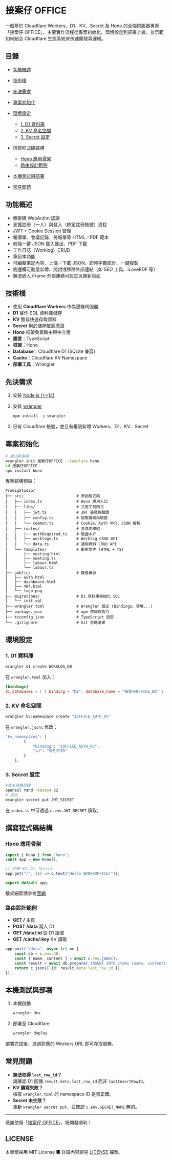 # 接案仔 OFFICE

一個基於 Cloudflare Workers、D1、KV、Secret 及 Hono 的全端伺服器專案「接案仔 OFFICE」，主要實作流程從專案初始化、環境設定到部署上線，並示範如何結合 Cloudflare 生態系統來快速開發與運維。

## 目錄

- [功能概述](#功能概述)
- [技術棧](#技術棧)
- [先決需求](#先決需求)
- [專案初始化](#專案初始化)
- [環境設定](#環境設定)

  - [1. D1 資料庫](#1-d1-資料庫)
  - [2. KV 命名空間](#2-kv-命名空間)
  - [3. Secret 設定](#3-secret-設定)

- [撰寫程式碼結構](#撰寫程式碼結構)

  - [Hono 應用骨架](#hono-應用骨架)
  - [路由設計範例](#路由設計範例)

- [本機測試與部署](#本機測試與部署)
- [常見問題](#常見問題)

## 功能概述

- 無密碼 WebAuthn 認證
- 支援註冊（一人）與登入（綁定註冊帳號）流程
- JWT + Cookie Session 管理
- 報價單、會議記錄、勞報單等 HTML／PDF 範本
- 前端一鍵 JSON 匯入匯出、PDF 下載
- 工作日誌（Worklog）CRUD
- 筆記本功能
- 可編輯筆記內容、上傳／下載 JSON、即時字數統計、一鍵複製
- 側邊欄可動態新增、開啟或移除外部連結（如 SEO 工具、iLovePDF 等）
- 無法嵌入 iframe 外部連結可設定另開新頁面

## 技術棧

- 使用 **Cloudflare Workers** 作為邊緣伺服器
- **D1** 實作 SQL 資料庫儲存
- **KV** 暫存快速存取資料
- **Secret** 用於儲存敏感憑證
- **Hono** 框架負責路由與中介層
- **語言**：TypeScript
- **框架**：Hono
- **Database**：Cloudflare D1 (SQLite 兼容)
- **Cache**：Cloudflare KV Namespace
- **部署工具**：Wrangler

## 先決需求

1. 安裝 [Node.js (>=14)](https://nodejs.org/)
2. 安裝 [wrangler](https://developers.cloudflare.com/workers/wrangler/)

   ```bash
   npm install -g wrangler
   ```

3. 已有 Cloudflare 帳號，並且有權限新增 Workers、D1、KV、Secret

## 專案初始化

```bash
# 建立新專案
wrangler init 接案仔OFFICE --template hono
cd 接案仔OFFICE
npm install hono
```

專案結構預設：

```
ProGigStudio/
├── src/                       # 原始程式碼
│   ├── index.ts               # Hono 應用入口
│   ├── libs/                  # 共用工具函式
│   │   ├── jwt.ts             # JWT 簽發與驗證
│   │   ├── config.ts          # 組態讀寫與驗證
│   │   └── common.ts          # Cookie、Auth 中介、JSON 解析
│   ├── routes/                # 各路由模組
│   │   ├── authRequired.ts    # 驗證中介
│   │   ├── worklogs.ts        # Worklog CRUD API
│   │   └── data.ts            # 通用資料 CRUD API
│   └── templates/             # 動態文件 (HTML + TS)
│       ├── meeting.html
│       ├── meeting.ts
│       ├── labour.html
│       └── labour.ts
├── public/                    # 靜態資源
│   ├── auth.html
│   ├── dashboard.html
│   ├── 404.html
│   └── logo.png
├── migrations/                # D1 資料庫初始化 SQL
│   └── init.sql
├── wrangler.toml              # Wrangler 設定 (Bindings、環境...)
├── package.json               # npm 依賴與指令
├── tsconfig.json              # TypeScript 設定
└── .gitignore                 # Git 忽略清單
```

## 環境設定

### 1. D1 資料庫

```bash
wrangler d1 create WORKLOG_DB
```

在 `wrangler.toml` 加入：

```toml
[bindings]
d1_databases = [ { binding = "DB", database_name = "接案仔OFFICE_DB" } ]
```

### 2. KV 命名空間

```bash
wrangler kv:namespace create "JOFFICE_AUTH_KV"
```

在 `wrangler.jsonc` 修改：

```bash
"kv_namespaces": [
		{
			"binding": "JOFFICE_AUTH_KV",
			"id": "得到的ID"
		}
	],
```

### 3. Secret 設定

```bash
#產生隨機密鑰
openssl rand -base64 32
# 添加
wrangler secret put JWT_SECRET
```

在 `index.ts` 中可透過 `c.env.JWT_SECRET` 讀取。

## 撰寫程式碼結構

### Hono 應用骨架

```ts
import { Hono } from "hono";
const app = new Hono();

// 註冊 KV、D1、Secret
app.get("/", (c) => c.text("Hello 接案仔OFFICE!"));

export default app;
```

框架細節請參考[官網](https://hono.dev/)

### 路由設計範例

- **GET /** 主頁
- **POST /data** 寫入 D1
- **GET /data/\:id** 從 D1 讀取
- **GET /cache/\:key** KV 讀取

```ts
app.post("/data", async (c) => {
	const db = c.env.DB;
	const { name, content } = await c.req.json();
	const result = await db.prepare(`INSERT INTO items (name, content) VALUES (?, ?)`).bind(name, content).run();
	return c.json({ id: result.meta.last_row_id });
});
```

## 本機測試與部署

1. 本機啟動

   ```bash
   wrangler dev
   ```

2. 部署至 Cloudflare

   ```bash
   wrangler deploy
   ```

部署完成後，透過對應的 Workers URL 即可存取服務。

## 常見問題

- **無法取得 `last_row_id`？**<br>請確認 D1 回傳 `result.meta.last_row_id` 而非 `lastInsertRowID`。
- **KV 讀寫失敗？**<br>檢查 `wrangler.toml` 的 namespace ID 是否正確。
- **Secret 未生效？**<br>重新 `wrangler secret put`，並確認 `c.env.SECRET_NAME` 無誤。

---

感謝使用「[接案仔 OFFICE](https://github.com/lazyjerry/pro-dig-studio)」，祝開發順利！

## LICENSE

本專案採用 MIT License ■ 詳細內容請見 [LICENSE](https://github.com/lazyjerry/pro-dig-studio/blob/master/ProGigStudio/LICENSE) 檔案。
